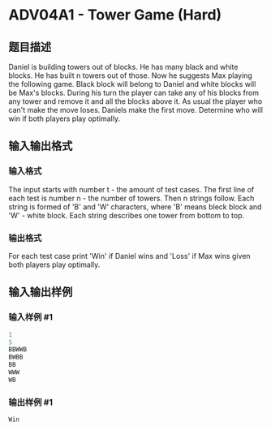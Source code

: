 # ADV04A1 - Tower Game (Hard)

## 题目描述

Daniel is building towers out of blocks. He has many black and white blocks. He has built n towers out of those. Now he suggests Max playing the following game. Black block will belong to Daniel and white blocks will be Max's blocks. During his turn the player can take any of his blocks from any tower and remove it and all the blocks above it. As usual the player who can't make the move loses. Daniels make the first move. Determine who will win if both players play optimally.

## 输入输出格式

### 输入格式

The input starts with number t - the amount of test cases. The first line of each test is number n - the number of towers. Then n strings follow. Each string is formed of 'B' and 'W' characters, where 'B' means bleck block and 'W' - white block. Each string describes one tower from bottom to top.

### 输出格式

For each test case print 'Win' if Daniel wins and 'Loss' if Max wins given both players play optimally.

## 输入输出样例

### 输入样例 #1

```cpp
1
5
BBWWB
BWBB
BB
WWW
WB
```


### 输出样例 #1

```cpp
Win
```


